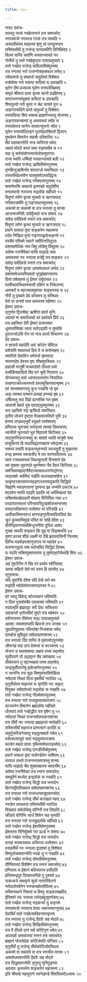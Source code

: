 ```yaml
---
title: ०२०

---
```

नारद उवाच-  
ततस्तु नरकं गच्छेत्स्नानं तत्र समाचरेत्  
स्नातमात्रो नरस्तत्र नरकं तत्र पश्यति १  
अस्यतीर्थस्य माहात्म्यं शृणु त्वं पाण्डुनन्दन  
तस्मिंस्तीर्थे तु राजेन्द्र यान्यस्थीनि विनिक्षिपेत् २  
विलयं यान्ति सर्वाणि रूपवान्जायते नरः  
गोतीर्थं तु ततो गच्छेद्दृष्ट्वा पापात्प्रमुच्यते ३  
ततो गच्छेत राजेन्द्र कपिलातीर्थमुत्तमम्  
तत्र स्नात्वा नरो राजन्गोसहस्रफलं लभेत् ४  
ज्येष्ठमासे तु सम्प्राप्ते चतुर्दश्यां विशेषतः  
तत्रोपोष्य नरो भक्त्या कपिलां यः प्रयच्छति ५  
घृतेन दीपं प्रज्वाल्य घृतेन स्नापयेच्छिवम्  
सघृतं श्रीफलं दत्वा कृत्वा चान्ते प्रदक्षिणम् ६  
घण्टाभरणसंयुक्तां कपिलां यः प्रयच्छति  
शिवतुल्यो नरो भूत्वा न चेह जायते पुनः ७  
अङ्गारकदिने प्राप्ते चतुर्थ्यां तु विशेषतः  
स्नापयित्वा शिवं भक्त्या ब्राह्मणेभ्यस्तु भोजनम् ८  
अङ्गारकनवम्यां तु अमावस्यां तथैव च  
स्नापयेत्तत्र यत्नेन रूपवान्सुभगो भवेत् ९  
घृतेन स्नापयेल्लिङ्गं पूजयेद्भक्तितो द्विजान्  
पुष्पकेण विमानेन सहस्रैः परिवारितः १०  
शैवं पदमवाप्नोति नात्र चाभिगतं भवेत्  
अक्षयं मोदते कालं यथा रुद्रस्तथैव च ११  
यदा तु कर्मसंयोगान्मर्त्यलोकमुपागतः  
राजा भवति धर्मिष्ठो रूपवान्जायते बली १२  
ततो गच्छेत राजेन्द्र ऋषितीर्थमनुत्तमम्  
तृणबिन्दुऋषिर्नाम शापदग्धो व्यवस्थितः १३  
तस्यतीर्थप्रभावेण पापमुक्तोऽभवद्द्विजः  
ततो गच्छेत राजेन्द्र गणेश्वरमनुत्तमम् १४  
श्रावणेमासि सम्प्राप्ते कृष्णपक्षे चतुर्दशीम्  
स्नातमात्रो नरस्तत्र रुद्रलोके महीयते १५  
पितॄणां तर्पणं कृत्वा मुच्यते च ऋणत्रयात्  
गणेश्वरसमीपे तु गङ्गावदनमुत्तमम् १६  
अकामो वा सकामो वा तत्र स्नात्वा तु मानवः  
आजन्मजनितैः पापैर्मुच्यते नात्र संशयः १७  
सर्वदा पर्वदिवसे स्नानं तत्र समाचरेत्  
पितॄणां तर्पणं कृत्वा मुच्यते च ऋणत्रयात् १८  
प्रयागे यत्फलं दृष्टं शङ्करेण महात्मना  
तदेव निखिलं पुण्यं गङ्गाराह्वर्कसङ्गमे १९  
तस्यैवं पश्चिमे स्थाने समीपेनातिदूरतः  
दशाश्वमेधिकं नाम त्रिषु लोकेषु विश्रुतम् २०  
उपोष्य रजनीमेकां मासि भाद्रपदे तथा  
अमावस्यां नरः स्नात्वा व्रजेद्वै यत्र शङ्करः २१  
सर्वदा पर्वदिवसे स्नानं तत्र समाचरेत्  
पितॄणां तर्पणं कृत्वा अश्वमेधफलं लभेत् २२  
दशाश्वमेधात्पश्चिमतो भृगुर्ब्राह्मणसत्तमः  
दिव्यं वर्षसहस्रं तु ईश्वरं पर्युपासत २३  
वल्मीकावस्थितश्चासौ दक्षिणं च निकेतनम्  
आश्चर्यं च महज्जातमुमायाः शङ्करस्य च २४  
गौरी तु पृच्छते देवं कोयमत्र तु संस्थितः  
देवो वा दानवो वाथ कथयस्व महेश्वर २५  
ईश्वर उवाच-  
भृगुर्नाम द्विजश्रेष्ठ ऋषीणां प्रवरो मुनिः  
ध्यायते मां समाधिस्थो वरं प्रार्थयते प्रिये २६  
तत्र प्रहसिता देवी ईश्वरं प्रत्यभाषत  
धूमावर्तशिखा जाता ततोऽद्यापि न तुष्यसि  
दुराराध्योऽसि तेन त्वं नात्र कार्या विचारणा २७  
देव उवाच-  
न ज्ञायसे महादेवि अयं क्रोधेन चेष्टितः  
दर्शयामि यथातथ्यं प्रियं ते च करोम्यहम् २८  
स्मारितो देवदेवेन धर्मरूपो वृषस्तदा  
स्मरणादेव देवस्य वृषः शीघ्रमुपस्थितः २९  
प्राहासौ मानुषीं वाचमादेशो दीयतां प्रभो  
वल्मीकैश्छादितो विप्र एनं भूमौ निपातय ३०  
योगस्थस्तु ततो ध्यायंस्ततस्तेन निपातितः  
तत्क्षणात्क्रोधसन्तप्तो हस्तमुत्क्षिप्तवान्वृषम् ३१  
एवं सम्भाषमाणस्तु कुत्र गच्छसि भो वृष  
अद्य त्वामथ पाप्मानं प्रत्यक्षं हन्म्यहं वृष ३२  
धर्षितस्तु तदा विप्रो ह्यन्तरिक्षं गतं वृषम्  
आकाशे प्रेक्षते भूय एतदद्भुतमुत्तमम् ३३  
ततः प्रहसिते रुद्रे ऋषिरग्रे व्यवस्थितः  
तृतीयं लोचनं दृष्ट्वा वैलक्ष्यात्पतितो भुवि ३४  
प्रणम्य दण्डवद्भूमौ स्तुवते परमेश्वरम्  
प्रणिपत्य भूतनाथं भवोद्भवं त्वामहं दिव्यरूपम्  
भवभीतो भुवनपते भूतं विज्ञापये किञ्चित् ३५  
त्वद्गुणनिकरान्वक्तुं कः शक्तो भवति मानुषो नाथ  
वासुकिरयं हि कदाचिद्वदनसहस्रं भवेद्यस्य ३६  
भक्त्या तवापि शङ्करभुवनपते त्वत्स्तुतौ तु मुखरस्य  
वन्द्य क्षमस्व भवन्प्रसीद मे तव चरणपतितस्य ३७  
सत्वं रजस्तमस्त्वं स्थित्युत्पत्तौ विनाशने देव  
त्वां मुक्त्वा भुवनपते भुवनेश्वर नैव दैवतं किञ्चित् ३८  
यमनियमयज्ञदानैर्वेदाभ्यासावधारणोद्योगात्  
त्वद्भक्तेः सर्वमिदं नार्हति कलासहस्रांशेन ३९  
उत्कृष्टरसरसायनखड्गाञ्जनपादुकादि सिद्धिर्वा  
चिह्नानि भवत्प्रणतानां दृश्यन्त इह जन्मनि प्रकटम् ४०  
शाठ्येन नमति यद्यपि ददासि त्वं धर्ममिच्छतां देव  
भक्तिर्भवच्छेदकरी मोक्षाय विनिर्मिता नाथ ४१  
परदारपरस्वरतं परिभवपरिदुःखशोकसन्तप्तम्  
परवदनवीक्षणपरं परमेश्वर मां परित्राहि ४२  
अलीकाभिमानदग्धं क्षणभङ्गुरविभवविलसितं देव  
क्रूरं कुपथाभिमुखं पतितं मां त्राहि देवेश ४३  
दीनेन्द्रियगणसार्थैर्बन्धुजनैरेव पूरिता आशा  
तुच्छा तथापि शङ्कर किं मूढं मां विडम्बयसि ४४  
तृष्णां हरस्व शीघ्रं लक्ष्मीं मां देहि हृदयवासिनीं नित्याम्  
छिन्धि मदमोहपाशानुत्तारय मां महादेव ४५  
करुणाभ्युदयं नाम स्तोत्रमिदं सिद्धिदं दिव्यम्  
यः पठति भक्तियुक्तस्तस्य तु तुष्येद्भृगोर्यथाहि शिवः ४६  
ईश्वर उवाच-  
अहं तुष्टोस्मि ते विप्र वरं प्रार्थय स्वेप्सितम्  
उमया सहितो देवो वरं तस्य हि दापयेत् ४७  
भृगुरुवाच-  
यदि तुष्टोसि देवेश यदि देयो वरो मम  
रुद्रवेदी भवेदेवमेतत्सम्पादयस्व मे ४८  
ईश्वर उवाच-  
एवं भवतु विप्रेन्द्र क्रोधस्थानं भविष्यति  
न पिता पुत्रयोश्चैव एकवाक्यं भविष्यति ४९  
तदाप्रभृति ब्रह्माद्याः सर्वे देवाः सकिन्नराः  
उपासन्तो भृगोस्तीर्थं तुष्टो यत्र महेश्वरः ५०  
दर्शनात्तस्य तीर्थस्य सद्यः पापात्प्रमुच्यते  
अवशाः स्ववशाश्चापि म्रियन्ते तत्र जन्तवः ५१  
गुह्यातिगुह्यस्य गतिस्तेषां निःसंशया भवेत्  
एतत्क्षेत्रं सुविपुलं सर्वपापप्रणाशनम् ५२  
तत्र स्नात्वा दिवं यान्ति ये मृतास्तेऽपुनर्भवाः  
औपानहं तदा छत्रं देयमन्नं च काञ्चनम् ५३  
भोजनं च यथाशक्त्या अक्षयं तस्य तद्भवेत्  
सूर्योपरागे यो दद्याद्दानं चैव यथेच्छया ५४  
तीर्थस्नानं तु यद्दानमक्षयं तस्य तद्भवेत्  
चन्द्रसूर्योपरागेषु वृषोत्सर्गमनुत्तमम् ५५  
न जानन्ति नरा मूढा विष्णुमायाविमोहिताः  
नर्मदायां स्थितं दिव्यं वृषतीर्थं नराधिप ५६  
भृगुतीर्थस्य माहात्म्यं यः शृणोति नरः सकृत्  
विमुक्तः सर्वपापेभ्यो रुद्रलोकं स गच्छति ५७  
ततो गच्छेत राजेन्द्र गौतमेश्वरमुत्तमम्  
तत्र स्नात्वा नरो राजन्नुपवासपरायणः ५८  
काञ्चनेन विमानेन ब्रह्मलोके महीयते  
धौतपापं ततो गच्छेद्धौतं यत्र वृषेण तु ५९  
नर्मदायां स्थितं राजन्सर्वपातकनाशनम्  
तत्र तीर्थे नरः स्नात्वा ब्रह्महत्यां व्यपोहति ६०  
तस्मिन्तीर्थे महाराज प्राणत्यागं करोति यः  
चतुर्भुजस्त्रिनेत्रस्तु रुद्रतुल्यबलो भवेत् ६१  
वसेत्कल्पायुतं साग्रं रुद्रतुल्यपराक्रमः  
कालेन महता प्राप्तः पृथिव्यामेकराड्भवेत् ६२  
ततो गच्छेत राजेन्द्र एरण्डीतीर्थमुत्तमम्  
प्रयागे यत्फलं दृष्टं मार्कण्डेयेन भाषितम् ६३  
तत्फलं लभते राजन्स्नातमात्रस्तु मानवः  
मासि भाद्रपदे चैव शुक्लपक्षस्य चाष्टमीम् ६४  
उपोष्य रजनीमेकां तत्र स्नानं समाचरेत्  
यमदूतैर्न बाध्येत इन्द्रलोकं स गच्छति ६५  
ततो गच्छेत राजेन्द्र सिद्धो यत्र जनार्दनः  
हिरण्यद्वीपविख्यातं सर्वपापप्रणाशनम् ६६  
तत्र स्नात्वा नरो राजन्धनवान्रूपवान्भवेत्  
ततो गच्छेत राजेन्द्र तीर्थं कनखलं महत् ६७  
गरुडेन तपस्तप्तं तस्मिंस्तीर्थे नराधिप  
विख्यातं सर्वलोकेषु योगिनी तत्र तिष्ठति ६८  
क्रीडते योगिभिः सार्धं शिवेन सह नृत्यति  
तत्र स्नात्वा नरो राजन्रुद्रलोके महीयते ६९  
ततो गच्छेत राजेन्द्र ईशतीर्थमनुत्तमम्  
ईशस्तत्र विनिर्मुक्तो गत ऊर्ध्वं न संशयः ७०  
ततो गच्छेत राजेन्द्र सिद्धो यत्र जनार्दनः  
वाराहं रूपमास्थाय अचिन्त्यः परमेश्वरः ७१  
वराहतीर्थे नरः स्नात्वा द्वादश्यां तु विशेषतः  
विष्णुलोकमवाप्नोति नरकं तु न गच्छति ७२  
ततो गच्छेत राजेन्द्र सोमतीर्थमनुत्तमम्  
पौर्णिमास्यां विशेषेण तत्र स्नानं समाचरेत् ७३  
प्रणिपत्य च ईशानं बलिस्तस्य प्रसीदति  
हरिश्चन्द्रपुरं दिव्यमन्तरिक्षे तु दृश्यते ७४  
चक्रध्वजे समावृत्ते सुप्ते नागारिकेतने  
नर्मदातोयवेगेन रुरुकच्छोपसेवितम् ७५  
तस्मिन्स्थाने निवासं च विष्णुः शङ्करमब्रवीत्  
द्वीपेश्वरे नरः स्नात्वा लभेद्बहुसुवर्णकम् ७६  
ततो गच्छेत राजेन्द्र रुद्रकन्यां तु सङ्गमे  
स्नातमात्रो नरस्तत्र देव्याः स्थानमवाप्नुयात् ७७  
देवतीर्थं ततो गच्छेत्सर्वदेवनमस्कृतम्  
तत्र स्नात्वा तु राजेन्द्र दैवतैः सह मोदते ७८  
ततो गच्छेत राजेन्द्र शिखितीर्थमनुत्तमम्  
तत्र वै दीयते दानं सर्वं कोटिगुणं भवेत् ७९  
अपरपक्षे अमावास्यां स्नानं तत्र समाचरेत्  
ब्राह्मणं भोजयेदेकं कोटिर्भवति भोजिता ८०  
भृगुतीर्थे तु राजेन्द्र तीर्थकोटिर्व्यवस्थिता  
अकामो वा सकामो वा तत्र स्नायीत मानवः ८१  
अश्वमेधमवाप्नोति दैवतैः सह मोदते  
तत्र सिद्धमवाप्नोति भृगुस्तु मुनिपुङ्गवः  
अवतारः कृतस्तेन शङ्करेण महात्मना ८२  
इति श्रीपाद्मे महापुराणे स्वर्गखण्डे विंशतितमोऽध्यायः २०